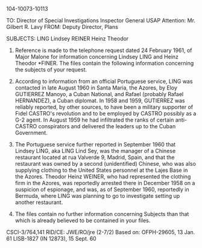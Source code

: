 104-10073-10113

TO: Director of Special Investigations
Inspector General
USAP
Attention: Mr. Gilbert R. Lavy
FROM: Deputy Director, Plans

SUBJECTS: LING Lindsey
REINER Heinz Theodor

1. Reference is made to the telephone request dated 24 February 1961, of Major Malone for information concerning Lindsey LING and Heinz Theodor *FINER. The files contain the following information concerning the subjects of your request.

2. According to information from an official Portuguese service, LING was contacted in late August 1960 in Santa Maria, the Azores, by Eloy GUTIERREZ Manoyo, a Cuban National, and Rafael (probably Rafael HERNANDEZ), a Cuban diplomat. In 1958 and 1959, GUTIERREZ was reliably reported, by other sources, to have been a military supporter of Fidel CASTRO's revolution and to be employed by CASTRO possibly as a G-2 agent. In August 1959 he had infiltrated the ranks of certain anti-CASTRO conspirators and delivered the leaders up to the Cuban Government.

3. The Portuguese service further reported in September 1960 that Lindsey LING, aka LING Lind Sey, was the manager of a Chinese restaurant located at rua Valverde 9, Madrid, Spain, and that the restaurant was owned by a second (unidentified) Chinese, who was also supplying clothing to the United States personnel at the Lajes Base in the Azores. Theodor Heinz WEINER, who had represented the clothing firm in the Azores, was reportedly arrested there in December 1958 on a suspicion of espionage, and was, as of September 1960, reportedly in Bermuda, where LING was planning to go to investigate setting up another restaurant.

4. The files contain no further information concerning Subjects than that which is already believed to be contained in your files.

CSCI-3/764,141
RID/CE: JWE/RO/jre (2-7/2)
Based on: OFPH-29605, 13 Jan. 61
LISB-1827 (IN 12873), 15 Sept. 60
